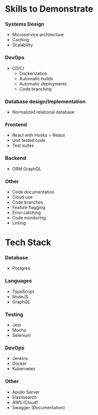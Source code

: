 # Skills to Demonstrate

### Systems Design
* Microservice architecture
* Caching
* Scalability

### DevOps
* CD/CI
  * Dockerization
  * Automatic builds
  * Automatic deployments
  * Code branching

### Database design/Implementation
* Normalized relational database

### Frontend
* React with Hooks + Redux
* Unit tested code
* Test suites

### Backend
* ORM GraphQL

### Other
* Code documentation
* Cloud use
* Code branches
* Feature flagging 
* Error catching
* Code monitoring
* Linting

  
# Tech Stack

### Database
* Postgres

### Languages
* TypeScript
* NodeJS
* GraphQL

### Testing
* Jest
* Mocha
* Selenium

### DevOps
* Jenkins
* Docker
* Kubernetes

### Other
* Apollo Server
* Elastisearch
* AWS (Cloud)
* Swagger (Documentation)